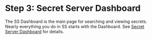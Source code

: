 [title]: # "3. Secret Server Dashboard"
[tags]: # "Dashboard"
[priority]: # "30"

# Step 3: Secret Server Dashboard

The SS Dashboard is the main page for searching and viewing secrets. Nearly everything you do in SS starts with the Dashboard. See [Secret Server Dashboard](../../application-administration/application-dashboard/index.md) for details.
